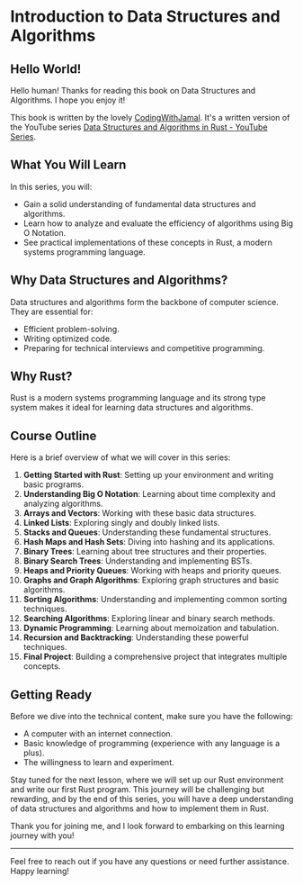 # Introduction to Data Structures and Algorithms

## Hello World!

Hello human! Thanks for reading this book on Data Structures and Algorithms. I hope you enjoy it!

This book is written by the lovely [CodingWithJamal](https://x.com/codingwithjamal). It's a written version of
the YouTube series [Data Structures and Algorithms in Rust - YouTube Series](https://www.youtube.com/playlist?list=PLl0-VFGqwyIvRpNnBcypGKITG2gRip1QD).

## What You Will Learn

In this series, you will:

- Gain a solid understanding of fundamental data structures and algorithms.
- Learn how to analyze and evaluate the efficiency of algorithms using Big O Notation.
- See practical implementations of these concepts in Rust, a modern systems programming language.

## Why Data Structures and Algorithms?

Data structures and algorithms form the backbone of computer science. They are essential for:

- Efficient problem-solving.
- Writing optimized code.
- Preparing for technical interviews and competitive programming.

## Why Rust?

Rust is a modern systems programming language and its strong type system makes it
ideal for learning data structures and algorithms.

## Course Outline

Here is a brief overview of what we will cover in this series:

1. **Getting Started with Rust**: Setting up your environment and writing basic programs.
2. **Understanding Big O Notation**: Learning about time complexity and analyzing algorithms.
3. **Arrays and Vectors**: Working with these basic data structures.
4. **Linked Lists**: Exploring singly and doubly linked lists.
5. **Stacks and Queues**: Understanding these fundamental structures.
6. **Hash Maps and Hash Sets**: Diving into hashing and its applications.
7. **Binary Trees**: Learning about tree structures and their properties.
8. **Binary Search Trees**: Understanding and implementing BSTs.
9. **Heaps and Priority Queues**: Working with heaps and priority queues.
10. **Graphs and Graph Algorithms**: Exploring graph structures and basic algorithms.
11. **Sorting Algorithms**: Understanding and implementing common sorting techniques.
12. **Searching Algorithms**: Exploring linear and binary search methods.
13. **Dynamic Programming**: Learning about memoization and tabulation.
14. **Recursion and Backtracking**: Understanding these powerful techniques.
15. **Final Project**: Building a comprehensive project that integrates multiple concepts.

## Getting Ready

Before we dive into the technical content, make sure you have the following:

- A computer with an internet connection.
- Basic knowledge of programming (experience with any language is a plus).
- The willingness to learn and experiment.

Stay tuned for the next lesson, where we will set up our Rust environment and write our first Rust program. This journey will be challenging but rewarding, and by the end of this series, you will have a deep understanding of data structures and algorithms and how to implement them in Rust.

Thank you for joining me, and I look forward to embarking on this learning journey with you!

---

Feel free to reach out if you have any questions or need further assistance. Happy learning!
